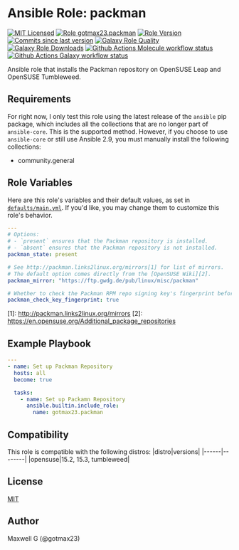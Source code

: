 # Ansible Role: packman
[![MIT Licensed][badge-license]][link-license]
[![Role gotmax23.packman][badge-role]][link-galaxy]
[![Role Version][badge-version]][link-version]
[![Commits since last version][badge-commits-since]][link-version]
[![Galaxy Role Quality][badge-quality]][link-galaxy]
[![Galaxy Role Downloads][badge-downloads]][link-galaxy]
[![Github Actions Molecule workflow status][badge-molecule-workflow]][link-molecule-workflow]
[![Github Actions Galaxy workflow status][badge-galaxy-workflow]][link-galaxy-workflow]

Ansible role that installs the Packman repository on OpenSUSE Leap and OpenSUSE Tumbleweed.

## Requirements

For right now, I only test this role using the latest release of the `ansible` pip package, which includes all the collections that are no longer part of `ansible-core`. This is the supported method. However, if you choose to use `ansible-core` or still use Ansible 2.9, you must manually install the following collections:
- community.general

## Role Variables

Here are this role's variables and their default values, as set in [`defaults/main.yml`][link-defaults]. If you'd like, you may change them to customize this role's behavior.

``` yaml
---
# Options:
# - `present` ensures that the Packman repository is installed.
# - `absent` ensures that the Packman repository is not installed.
packman_state: present

# See http://packman.links2linux.org/mirrors[1] for list of mirrors.
# The default option comes directly from the [OpenSUSE Wiki][2].
packman_mirror: "https://ftp.gwdg.de/pub/linux/misc/packman"

# Whether to check the Packman RPM repo signing key's fingerprint before importing it.
packman_check_key_fingerprint: true

```

\[1]: http://packman.links2linux.org/mirrors
\[2]: https://en.opensuse.org/Additional_package_repositories


## Example Playbook
``` yaml
---
- name: Set up Packman Repository
  hosts: all
  become: true

  tasks:
    - name: Set up Packamn Repository
      ansible.builtin.include_role:
        name: gotmax23.packman

```

## Compatibility
This role is compatible with the following distros:
|distro|versions|
|------|--------|
|opensuse|15.2, 15.3, tumbleweed|

## License
[MIT][link-license]

## Author
Maxwell G (@gotmax23)

[badge-license]: https://img.shields.io/github/license/gotmax23/ansible-role-packman.svg
[link-license]: https://github.com/gotmax23/ansible-role-packman/blob/main/LICENSE
[badge-role]: https://img.shields.io/ansible/role/55918.svg
[link-galaxy]: https://galaxy.ansible.com/gotmax23/packman
[badge-version]: https://img.shields.io/github/release/gotmax23/ansible-role-packman.svg
[link-version]: https://github.com/gotmax23/ansible-role-packman/releases/latest
[badge-commits-since]: https://img.shields.io/github/commits-since/gotmax23/ansible-role-packman/latest.svg
[badge-quality]: https://img.shields.io/ansible/quality/55918.svg
[badge-downloads]: https://img.shields.io/ansible/role/d/55918.svg
[badge-molecule-workflow]: https://github.com/gotmax23/ansible-role-packman/actions/workflows/molecule.yml/badge.svg?branch=main
[link-molecule-workflow]: https://github.com/gotmax23/ansible-role-packman/actions/workflows/molecule.yml
[badge-galaxy-workflow]: https://github.com/gotmax23/ansible-role-packman/actions/workflows/galaxy.yml/badge.svg
[link-galaxy-workflow]: https://github.com/gotmax23/ansible-role-packman/actions/workflows/galaxy.yml
[link-defaults]: https://github.com/gotmax23/ansible-role-packman/blob/main/defaults/main.yml
